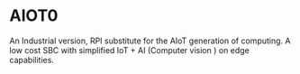 # AIOT0
An Industrial version, RPI substitute for the AIoT generation of computing.  A low cost  SBC with simplified IoT + AI (Computer vision ) on edge capabilities.

